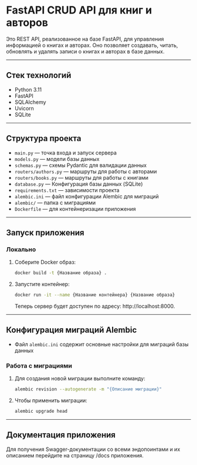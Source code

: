 # FastAPI CRUD API для книг и авторов

Это REST API, реализованное на базе FastAPI, для управления информацией о книгах и авторах. Оно позволяет создавать,
читать, обновлять и удалять записи о книгах и авторах в базе данных.

---

## Стек технологий

- Python 3.11
- FastAPI
- SQLAlchemy
- Uvicorn
- SQLite

---

## Структура проекта

- `main.py` — точка входа и запуск сервера
- `models.py` — модели базы данных
- `schemas.py` — схемы Pydantic для валидации данных
- `routers/authors.py` — маршруты для работы с авторами
- `routers/books.py` — маршруты для работы с книгами
- `database.py` — Конфигурация базы данных (SQLite)
- `requirements.txt` — зависимости проекта
- `alembic.ini` — файл конфигурации Alembic для миграций
- `alembic/` — папка с миграциями
- `Dockerfile` — для контейнеризации приложения

---

## Запуск приложения

### Локально

1. Соберите Docker образ:

    ```bash
    docker build -t {Название образа} .
    ```

2. Запустите контейнер:

    ```bash
    docker run -it --name {Название контейнера} {Название образа} 
    ```
   Теперь сервер будет доступен по адресу: http://localhost:8000.

---

## Конфигурация миграций Alembic

- Файл `alembic.ini` содержит основные настройки для миграций базы данных

### Работа с миграциями

1. Для создания новой миграции выполните команду:
   ```bash    
   alembic revision --autogenerate -m "{Описание миграции}"
   ```
2. Чтобы применить миграции:
    ```bash    
   alembic upgrade head
   ```

---

## Документация приложения

Для получения Swagger-документации со всеми эндопоинтами и их описанием перейдите на страницу /docs приложения. 
